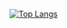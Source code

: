 [![Top Langs](https://github-readme-stats.vercel.app/api/top-langs/?username=Drew-1771&theme=tokyonight)](https://github.com/anuraghazra/github-readme-stats)
